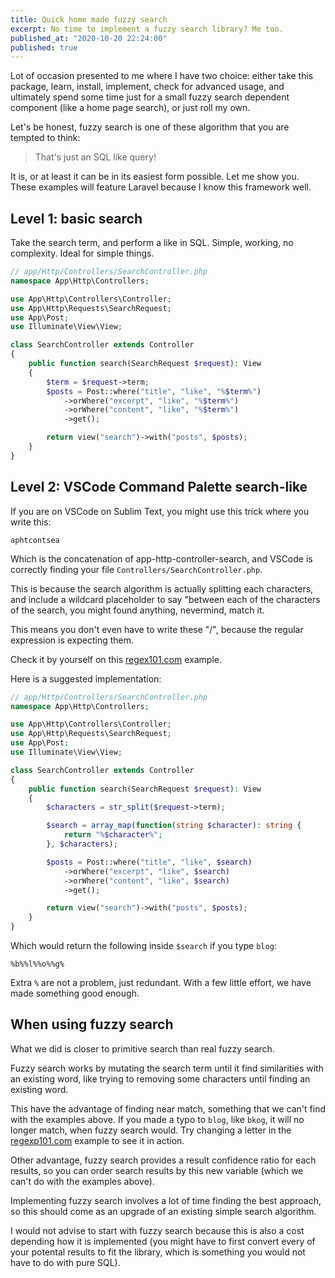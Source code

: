 ```yaml
---
title: Quick home made fuzzy search
excerpt: No time to implement a fuzzy search library? Me too.
published_at: "2020-10-20 22:24:00"
published: true
---
```


Lot of occasion presented to me where I have two choice: either take this package, learn, install, implement, check for advanced usage, and ultimately spend some time just for a small fuzzy search dependent component (like a home page search), or just roll my own.

Let's be honest, fuzzy search is one of these algorithm that you are tempted to think:

> That's just an SQL like query!

It is, or at least it can be in its easiest form possible. Let me show you. These examples will feature Laravel because I know this framework well.

## Level 1: basic search

Take the search term, and perform a like in SQL. Simple, working, no complexity. Ideal for simple things.

```php
// app/Http/Controllers/SearchController.php
namespace App\Http\Controllers;

use App\Http\Controllers\Controller;
use App\Http\Requests\SearchRequest;
use App\Post;
use Illuminate\View\View;

class SearchController extends Controller
{
	public function search(SearchRequest $request): View
	{
		$term = $request->term;
		$posts = Post::where("title", "like", "%$term%")
			->orWhere("excerpt", "like", "%$term%")
			->orWhere("content", "like", "%$term%")
			->get();

		return view("search")->with("posts", $posts);
	}
}
```

## Level 2: VSCode Command Palette search-like

If you are on VSCode on Sublim Text, you might use this trick where you write this:

```
aphtcontsea
```

Which is the concatenation of app-http-controller-search, and VSCode is correctly finding your file `Controllers/SearchController.php`.

This is because the search algorithm is actually splitting each characters, and include a wildcard placeholder to say "between each of the characters of the search, you might found anything, nevermind, match it.

This means you don't even have to write these "/", because the regular expression is expecting them.

Check it by yourself on this [regex101.com](https://regex101.com/r/ydPJcj/1) example.

Here is a suggested implementation:

```php
// app/Http/Controllers/SearchController.php
namespace App\Http\Controllers;

use App\Http\Controllers\Controller;
use App\Http\Requests\SearchRequest;
use App\Post;
use Illuminate\View\View;

class SearchController extends Controller
{
	public function search(SearchRequest $request): View
	{
		$characters = str_split($request->term);

		$search = array_map(function(string $character): string {
			return "%$character%";
		}, $characters);

		$posts = Post::where("title", "like", $search)
			->orWhere("excerpt", "like", $search)
			->orWhere("content", "like", $search)
			->get();

		return view("search")->with("posts", $posts);
	}
}
```

Which would return the following inside `$search` if you type `blog`:

```
%b%%l%%o%%g%
```

Extra `%` are not a problem, just redundant. With a few little effort, we have made something good enough.

## When using fuzzy search

What we did is closer to primitive search than real fuzzy search.

Fuzzy search works by mutating the search term until it find similarities with an existing word, like trying to removing some characters until finding an existing word.

This have the advantage of finding near match, something that we can't find with the examples above. If you made a typo to `blog`, like `bkog`, it will no longer match, when fuzzy search would. Try changing a letter in the [regexp101.com](https://regex101.com/r/ydPJcj/1) example to see it in action.

Other advantage, fuzzy search provides a result confidence ratio for each results, so you can order search results by this new variable (which we can't do with the examples above).

Implementing fuzzy search involves a lot of time finding the best approach, so this should come as an upgrade of an existing simple search algorithm.

I would not advise to start with fuzzy search because this is also a cost depending how it is implemented (you might have to first convert every of your potental results to fit the library, which is something you would not have to do with pure SQL).

